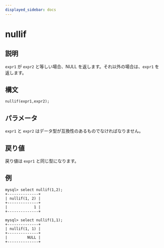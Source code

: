 ```yaml
---
displayed_sidebar: docs
---
```


# nullif

## 説明

`expr1` が `expr2` と等しい場合、NULL を返します。それ以外の場合は、`expr1` を返します。

## 構文

```Haskell
nullif(expr1,expr2);
```

## パラメータ

`expr1` と `expr2` はデータ型が互換性のあるものでなければなりません。

## 戻り値

戻り値は `expr1` と同じ型になります。

## 例

```Plain Text
mysql> select nullif(1,2);
+--------------+
| nullif(1, 2) |
+--------------+
|            1 |
+--------------+

mysql> select nullif(1,1);
+--------------+
| nullif(1, 1) |
+--------------+
|         NULL |
+--------------+
```